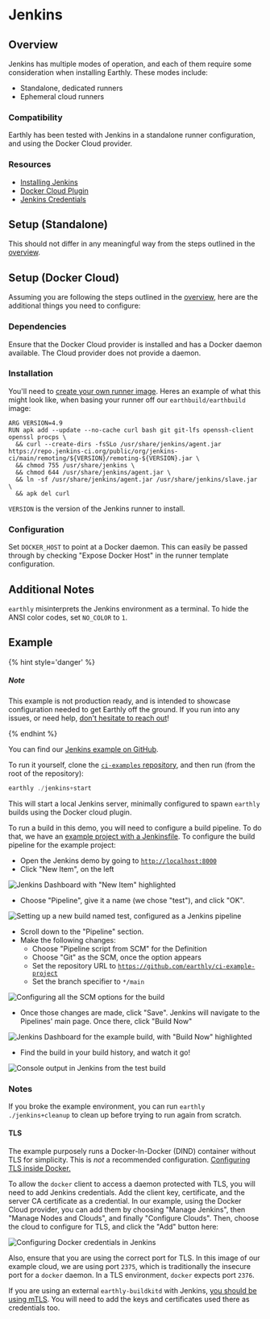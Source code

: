 # Jenkins

## Overview

Jenkins has multiple modes of operation, and each of them require some consideration when installing Earthly. These modes include:

- Standalone, dedicated runners
- Ephemeral cloud runners

### Compatibility

Earthly has been tested with Jenkins in a standalone runner configuration, and using the Docker Cloud provider.

### Resources

- [Installing Jenkins](https://www.jenkins.io/doc/book/installing/)
- [Docker Cloud Plugin](https://plugins.jenkins.io/docker-plugin/)
- [Jenkins Credentials](https://www.jenkins.io/doc/book/using/using-credentials/)

## Setup (Standalone)

This should not differ in any meaningful way from the steps outlined in the [overview](../overview.md).

## Setup (Docker Cloud)

Assuming you are following the steps outlined in the [overview](../overview.md), here are the additional things you need to configure:

### Dependencies

Ensure that the Docker Cloud provider is installed and has a Docker daemon available. The Cloud provider does not provide a daemon.

### Installation

You'll need to [create your own runner image](../build-an-earthly-ci-image.md). Heres an example of what this might look like, when basing your runner off our `earthbuild/earthbuild` image:

```docker
ARG VERSION=4.9
RUN apk add --update --no-cache curl bash git git-lfs openssh-client openssl procps \
  && curl --create-dirs -fsSLo /usr/share/jenkins/agent.jar https://repo.jenkins-ci.org/public/org/jenkins-ci/main/remoting/${VERSION}/remoting-${VERSION}.jar \
  && chmod 755 /usr/share/jenkins \
  && chmod 644 /usr/share/jenkins/agent.jar \
  && ln -sf /usr/share/jenkins/agent.jar /usr/share/jenkins/slave.jar \
  && apk del curl
```

`VERSION` is the version of the Jenkins runner to install.

### Configuration

Set `DOCKER_HOST` to point at a Docker daemon. This can easily be passed through by checking "Expose Docker Host" in the runner template configuration.

## Additional Notes

`earthly` misinterprets the Jenkins environment as a terminal. To hide the ANSI color codes, set `NO_COLOR` to `1`.

## Example

{% hint style='danger' %}

##### Note

This example is not production ready, and is intended to showcase configuration needed to get Earthly off the ground. If you run into any issues, or need help, [don't hesitate to reach out](https://github.com/EarthBuild/earthbuild/issues/new)!

{% endhint %}

You can find our [Jenkins example on GitHub](https://github.com/earthly/ci-examples/tree/main/jenkins).

To run it yourself, clone the [`ci-examples` repository](https://github.com/earthly/ci-examples), and then run (from the root of the repository):

```go
earthly ./jenkins+start
```

This will start a local Jenkins server, minimally configured to spawn `earthly` builds using the Docker cloud plugin.

To run a build in this demo, you will need to configure a build pipeline. To do that, we have an [example project with a Jenkinsfile](https://github.com/earthly/ci-example-project). To configure the build pipeline for the example project:

- Open the Jenkins demo by going to [`http://localhost:8000`](http://localhost:8080/)
- Click "New Item", on the left

![Jenkins Dashboard with "New Item" highlighted](img/Jenkins1.png)

- Choose "Pipeline", give it a name (we chose "test"), and click "OK".

![Setting up a new build named test, configured as a Jenkins pipeline](img/Jenkins2.png)

- Scroll down to the "Pipeline" section.
- Make the following changes:
  - Choose "Pipeline script from SCM" for the Definition
  - Choose "Git" as the SCM, once the option appears
  - Set the repository URL to [`https://github.com/earthly/ci-example-project`](https://github.com/earthly/ci-example-project)
  - Set the branch specifier to `*/main`

![Configuring all the SCM options for the build](img/Jenkins3.png)

- Once those changes are made, click "Save". Jenkins will navigate to the Pipelines' main page. Once there, click "Build Now"

![Jenkins Dashboard for the example build, with "Build Now" highlighted](img/Jenkins4.png)

- Find the build in your build history, and watch it go!

![Console output in Jenkins from the test build](img/Jenkins5.png)

### Notes

If you broke the example environment, you can run `earthly ./jenkins+cleanup` to clean up before trying to run again from scratch.

#### TLS

The example purposely runs a Docker-In-Docker (DIND) container without TLS for simplicity. This is _not_ a recommended configuration. [Configuring TLS inside Docker.](https://docs.docker.com/engine/security/protect-access/#use-tls-https-to-protect-the-docker-daemon-socket)

To allow the `docker` client to access a daemon protected with TLS, you will need to add Jenkins credentials. Add the client key, certificate, and the server CA certificate as a credential. In our example, using the Docker Cloud provider, you can add them by choosing "Manage Jenkins", then "Manage Nodes and Clouds", and finally "Configure Clouds". Then, choose the cloud to configure for TLS, and click the "Add" button here:

![Configuring Docker credentials in Jenkins](img/Jenkins6.png)

Also, ensure that you are using the correct port for TLS. In this image of our example cloud, we are using port `2375`, which is traditionally the insecure port for a `docker` daemon. In a TLS environment, `docker` expects port `2376`.

If you are using an external `earthly-buildkitd` with Jenkins, [you should be using mTLS](../remote-buildkit.md). You will need to add the keys and certificates used there as credentials too.
